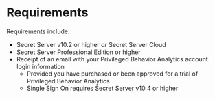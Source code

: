 [title]: # (Requirements)
[tags]: # (Privileged Behavior Analytics,PBA,)
[priority]: # (3010)

# Requirements

Requirements include:

* Secret Server v10.2 or higher *or* Secret Server Cloud
* Secret Server Professional Edition or higher
* Receipt of an email with your Privileged Behavior Analytics account login information
  * Provided you have purchased or been approved for a trial of Privileged Behavior Analytics
  * Single Sign On requires Secret Server v10.4 or higher
